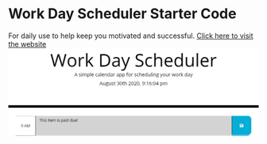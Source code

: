 # Work Day Scheduler Starter Code
For daily use to help keep you motivated and successful.
[Click here to visit the website](https://jakesmiley.github.io/planner/)
![image](./Assets/Capture.PNG/)